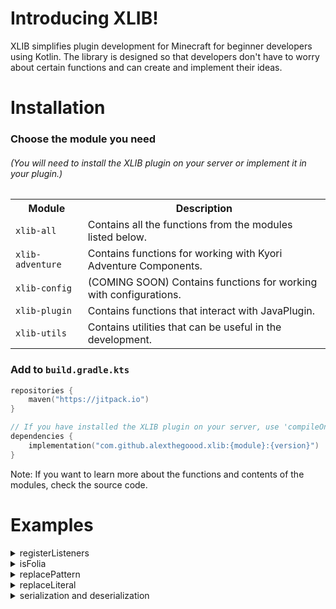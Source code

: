 <h1>Introducing XLIB!</h1>
XLIB simplifies plugin development for Minecraft for beginner developers using Kotlin. The library is designed so that developers don't have to worry about certain functions and can create and implement their ideas.

<h1>Installation</h1>

<h3>Choose the module you need</h3>
<h6>(You will need to install the XLIB plugin on your server or implement it in your plugin.)</h6>
<table>
    <tr><th>Module</th><th>Description</th></tr>
    <tr>
        <td><code>xlib-all</code></td>
        <td>Contains all the functions from the modules listed below.</td>
    </tr>
<tr>
        <td><code>xlib-adventure</code></td>
        <td>Contains functions for working with Kyori Adventure Components.</td>
    </tr>
    <tr>
        <td><code>xlib-config</code></td>
        <td>(COMING SOON) Contains functions for working with configurations.</td>
    </tr>
    <tr>
        <td><code>xlib-plugin</code></td>
        <td>Contains functions that interact with JavaPlugin.</td>
    </tr>
    <tr>
        <td><code>xlib-utils</code></td>
        <td>Contains utilities that can be useful in the development.</td>
    </tr>

</table>

<h3>Add to <code>build.gradle.kts</code></h3>

```kotlin
repositories {
    maven("https://jitpack.io")
}

// If you have installed the XLIB plugin on your server, use 'compileOnly'.
dependencies {
    implementation("com.github.alexthegoood.xlib:{module}:{version}")
}
```

Note: If you want to learn more about the functions and contents of the modules, check the source code.

<h1>Examples</h1>
<details>
    <summary>registerListeners</summary>

```kotlin
class ExamplePlugin : JavaPlugin() {
    override fun onEnable() {
        registerListeners(
            MyListener1(),
            MyListener2()
        )
    }
}

class MyListener1 : Listener { /* EventHandlers here */ }
class MyListener2 : Listener { /* EventHandlers here */ }
```
</details>

<details>
    <summary>isFolia</summary>

```kotlin
class ExamplePlugin : JavaPlugin() {
    override fun onEnable() {
        val foliaServer = isFolia() // True if the server work on Folia, otherwise false
    }
}
```
</details>

<details>
    <summary>replacePattern</summary>

```kotlin
fun myFunction() {
    var mycomponent = Component.text("This is #000000")
    mycomponent = mycomponent.replacePattern("#([0-9a-fA-F]{6})", "hex color") // Component.text("This is hex color")
}
```
</details>

<details>
    <summary>replaceLiteral</summary>

```kotlin
fun myFunction() {
    var mycomponent = Component.text("Hello world")
    mycomponent = mycomponent.replacePattern("world", "minecraft") // Component.text("Hello minecraft")
}
```
</details>

<details>
    <summary>serialization and deserialization</summary>

```kotlin
/*
    You can use Serializers enum (Serializers.{PLAIN, LEGACY, MINI, GSON, JSON}).
    Example: serialize(Serializers.MINI); deserialize(Serializers.JSON).
    By default: Serializers.PLAIN
 */
fun mySerialization() {
    val mycomponent = Component.text("Hello world")
    val mystring = mycomponent.serialize() // "Hello world"
}

fun myDeserialization() {
    val mystring = "Hello world"
    val mycomponent = mystring.deserialize() // Component.text("Hello world")
}
```
</details>

